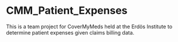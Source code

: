# CMM_Patient_Expenses
This is a team project for CoverMyMeds held at the Erdös Institute to determine patient expenses given claims billing data.
